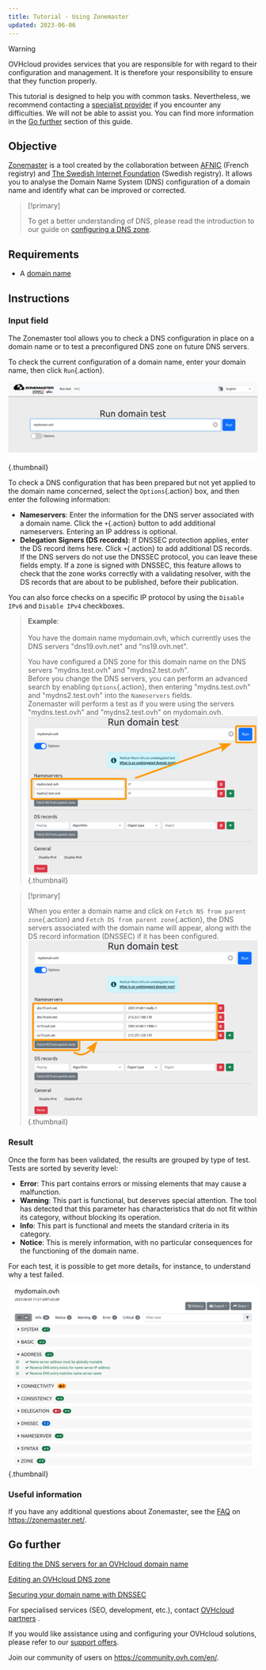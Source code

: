 ```yaml
---
title: Tutorial - Using Zonemaster
updated: 2023-06-06
---
```


> [!warning]
>
> OVHcloud provides services that you are responsible for with regard to their configuration and management. It is therefore your responsibility to ensure that they function properly.
>
> This tutorial is designed to help you with common tasks. Nevertheless, we recommend contacting a [specialist provider](https://partner.ovhcloud.com/en-ca/) if you encounter any difficulties. We will not be able to assist you. You can find more information in the [Go further](#go-further) section of this guide.
>

## Objective

[Zonemaster](https://zonemaster.net/en/run-test) is a tool created by the collaboration between [AFNIC](https://www.afnic.fr/en/) (French registry) and [The Swedish Internet Foundation](https://internetstiftelsen.se/en/) (Swedish registry). It allows you to analyse the Domain Name System (DNS) configuration of a domain name and identify what can be improved or corrected.

> [!primary]
>
> To get a better understanding of DNS, please read the introduction to our guide on [configuring a DNS zone](/pages/web/domains/dns_zone_edit).


## Requirements

- A [domain name](https://www.ovhcloud.com/en-ca/domains/)

## Instructions

### Input field

The Zonemaster tool allows you to check a DNS configuration in place on a domain name or to test a preconfigured DNS zone on future DNS servers.

To check the current configuration of a domain name, enter your domain name, then click `Run`{.action}.

![Screenshot of the Zonemaster input form. The domain "mydomain.ovh" has been entered and is now ready to be tested.](images/zonemaster01.png){.thumbnail}

To check a DNS configuration that has been prepared but not yet applied to the domain name concerned, select the `Options`{.action} box, and then enter the following information:

- **Nameservers**: Enter the information for the DNS server associated with a domain name. Click the `+`{.action} button to add additional nameservers. Entering an IP address is optional.
- **Delegation Signers (DS records)**: If DNSSEC protection applies, enter the DS record items here. Click `+`{.action} to add additional DS records. If the DNS servers do not use the DNSSEC protocol, you can leave these fields empty. If a zone is signed with DNSSEC, this feature allows to check that the zone works correctly with a validating resolver, with the DS records that are about to be published, before their publication.

You can also force checks on a specific IP protocol by using the `Disable IPv6` and `Disable IPv4` checkboxes.

> **Example**:<br><br> You have the domain name mydomain.ovh, which currently uses the DNS servers "dns19.ovh.net" and "ns19.ovh.net".
>
> You have configured a DNS zone for this domain name on the DNS servers "mydns.test.ovh" and "mydns2.test.ovh".<br>
> Before you change the DNS servers, you can perform an advanced search by enabling `Options`{.action}, then entering "mydns.test.ovh" and "mydns2.test.ovh" into the `Nameservers` fields.<br>
> Zonemaster will perform a test as if you were using the servers "mydns.test.ovh" and "mydns2.test.ovh" on mydomain.ovh.<br>
> ![Screenshot of the advanced options of Zonemaster form. The two nameservers "mydns.test.ovh" and "mydns2.test.ovh" have been entered in the Nameservers section of the form.](images/zonemaster02.png){.thumbnail}

> [!primary]
>
> When you enter a domain name and click on `Fetch NS from parent zone`{.action} and `Fetch DS from parent zone`{.action}, the DNS servers associated with the domain name will appear, along with the DS record information (DNSSEC) if it has been configured.
> ![Screenshot of the advanced options of Zonemaster form. The "Fetch NS from parent zone" button is highlighted and the nameservers of the domain "mydomain.ovh" are prefilled in the Nameservers section of the form.](images/zonemaster03.png){.thumbnail}

### Result

Once the form has been validated, the results are grouped by type of test. Tests are sorted by severity level:

- **Error**: This part contains errors or missing elements that may cause a malfunction.
- **Warning**: This part is functional, but deserves special attention. The tool has detected that this parameter has characteristics that do not fit within its category, without blocking its operation.
- **Info**: This part is functional and meets the standard criteria in its category.
- **Notice**: This is merely information, with no particular consequences for the functioning of the domain name.

For each test, it is possible to get more details, for instance, to understand why a test failed.

![Screenshot of the result page of Zonemaster for the domain "mydomain.ovh". The "Address" section is expanded.](images/zonemaster04.png){.thumbnail}

### Useful information

If you have any additional questions about Zonemaster, see the [FAQ](https://zonemaster.net/en/faq) on <https://zonemaster.net/>.

## Go further <a name="go-further"></a>

[Editing the DNS servers for an OVHcloud domain name](/pages/web/domains/dns_server_general_information)

[Editing an OVHcloud DNS zone](/pages/web/domains/dns_zone_edit)

[Securing your domain name with DNSSEC](/pages/web/domains/dns_dnssec)

For specialised services (SEO, development, etc.), contact [OVHcloud partners](https://partner.ovhcloud.com/en-ca/) .

If you would like assistance using and configuring your OVHcloud solutions, please refer to our [support offers](https://www.ovhcloud.com/en-ca/support-levels/).

Join our community of users on <https://community.ovh.com/en/>.
